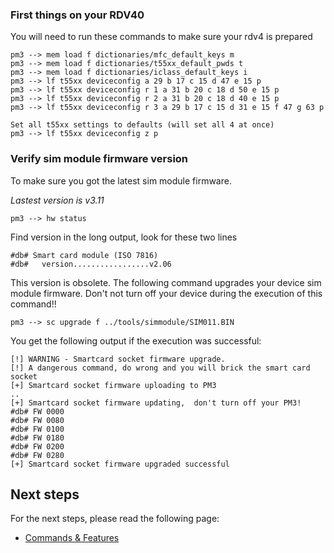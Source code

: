 ### First things on your RDV40
You will need to run these commands to make sure your rdv4 is prepared
```
pm3 --> mem load f dictionaries/mfc_default_keys m
pm3 --> mem load f dictionaries/t55xx_default_pwds t
pm3 --> mem load f dictionaries/iclass_default_keys i
pm3 --> lf t55xx deviceconfig a 29 b 17 c 15 d 47 e 15 p
pm3 --> lf t55xx deviceconfig r 1 a 31 b 20 c 18 d 50 e 15 p
pm3 --> lf t55xx deviceconfig r 2 a 31 b 20 c 18 d 40 e 15 p
pm3 --> lf t55xx deviceconfig r 3 a 29 b 17 c 15 d 31 e 15 f 47 g 63 p

Set all t55xx settings to defaults (will set all 4 at once)
pm3 --> lf t55xx deviceconfig z p
```

### Verify sim module firmware version

To make sure you got the latest sim module firmware.

_Lastest version is v3.11_

```
pm3 --> hw status
```

Find version in the long output,  look for these two lines

```
#db# Smart card module (ISO 7816)
#db#   version.................v2.06
```

This version is obsolete. The following command upgrades your device sim module firmware.
Don't not turn off your device during the execution of this command!!

```
pm3 --> sc upgrade f ../tools/simmodule/SIM011.BIN 
```

You get the following output if the execution was successful:

```
[!] WARNING - Smartcard socket firmware upgrade.
[!] A dangerous command, do wrong and you will brick the smart card socket
[+] Smartcard socket firmware uploading to PM3
..
[+] Smartcard socket firmware updating,  don't turn off your PM3!
#db# FW 0000
#db# FW 0080
#db# FW 0100
#db# FW 0180
#db# FW 0200
#db# FW 0280
[+] Smartcard socket firmware upgraded successful        
```

## Next steps

For the next steps, please read the following page:

* [Commands & Features](/doc/md/Use_of_Proxmark/3_Commands-and-Features.md)
 
